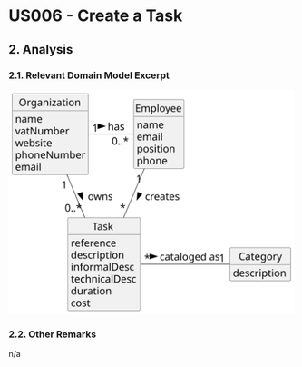 # US006 - Create a Task 

## 2. Analysis

### 2.1. Relevant Domain Model Excerpt 

![Domain Model](svg/us04-domain-model.svg)

### 2.2. Other Remarks

n/a